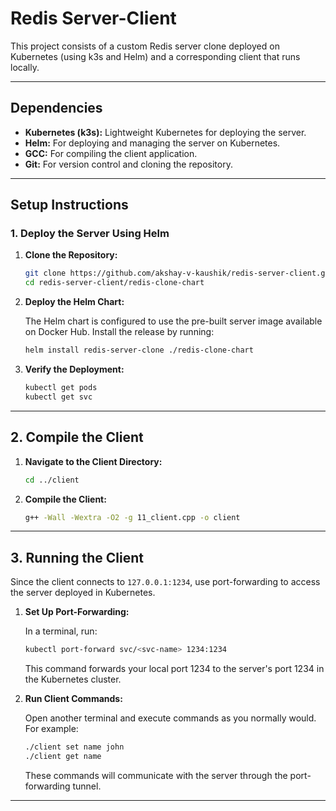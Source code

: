 # Redis Server-Client

This project consists of a custom Redis server clone deployed on Kubernetes (using k3s and Helm) and a corresponding client that runs locally.

---

## Dependencies

- **Kubernetes (k3s):** Lightweight Kubernetes for deploying the server.
- **Helm:** For deploying and managing the server on Kubernetes.
- **GCC:** For compiling the client application.
- **Git:** For version control and cloning the repository.

---

## Setup Instructions

### 1. Deploy the Server Using Helm

1. **Clone the Repository:**

   ```bash
   git clone https://github.com/akshay-v-kaushik/redis-server-client.git
   cd redis-server-client/redis-clone-chart
   ```

2. **Deploy the Helm Chart:**

   The Helm chart is configured to use the pre-built server image available on Docker Hub. Install the release by running:

   ```bash
   helm install redis-server-clone ./redis-clone-chart
   ```

3. **Verify the Deployment:**

   ```bash
   kubectl get pods
   kubectl get svc
   ```

---

## 2. Compile the Client

1. **Navigate to the Client Directory:**

   ```bash
   cd ../client
   ```

2. **Compile the Client:**

   ```bash
   g++ -Wall -Wextra -O2 -g 11_client.cpp -o client
   ```

---

## 3. Running the Client

Since the client connects to `127.0.0.1:1234`, use port-forwarding to access the server deployed in Kubernetes.

1. **Set Up Port-Forwarding:**

   In a terminal, run:

   ```bash
   kubectl port-forward svc/<svc-name> 1234:1234
   ```

   This command forwards your local port 1234 to the server's port 1234 in the Kubernetes cluster.

2. **Run Client Commands:**

   Open another terminal and execute commands as you normally would. For example:

   ```bash
   ./client set name john
   ./client get name
   ```

   These commands will communicate with the server through the port-forwarding tunnel.

---

